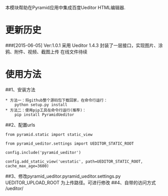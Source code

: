 ﻿本模块帮助在Pyramid应用中集成百度Ueditor HTML编辑器.

更新历史
============
###[2015-06-05]     Ver:1.0.1
采用 Ueditor 1.4.3
封装了一层接口，实现图片、涂鸦、附件、视频、截图上传
在线文件待续

使用方法
============
##1、安装方法

	* 方法一：将github整个源码包下载回家，在命令行运行：
		python setup.py install
	* 方法二：使用pip工具在命令行运行(推荐)：
	    pip install PyramidUeditor
##2、配置urls

	from pyramid.static import static_view
	
	from pyramid_ueditor.settings import UEDITOR_STATIC_ROOT
	
	config.include('pyramid_ueditor')	
	
    config.add_static_view('uestatic', path=UEDITOR_STATIC_ROOT, cache_max_age=3600)
##3、修改pyramid_ueditor.pyramid_ueditor.settings.py 
	 UEDITOR_UPLOAD_ROOT 为上传路径。可进行修改
##4、自带的访问方式
      /ueditor/
